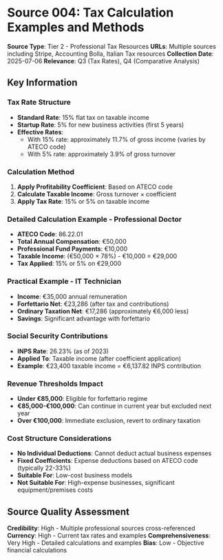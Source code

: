 # Source 004: Tax Calculation Examples and Methods

**Source Type**: Tier 2 - Professional Tax Resources
**URLs**: Multiple sources including Stripe, Accounting Bolla, Italian Tax resources
**Collection Date**: 2025-07-06
**Relevance**: Q3 (Tax Rates), Q4 (Comparative Analysis)

## Key Information

### Tax Rate Structure
- **Standard Rate**: 15% flat tax on taxable income
- **Startup Rate**: 5% for new business activities (first 5 years)
- **Effective Rates**: 
  - With 15% rate: approximately 11.7% of gross income (varies by ATECO code)
  - With 5% rate: approximately 3.9% of gross turnover

### Calculation Method
1. **Apply Profitability Coefficient**: Based on ATECO code
2. **Calculate Taxable Income**: Gross turnover × coefficient
3. **Apply Tax Rate**: 15% or 5% on taxable income

### Detailed Calculation Example - Professional Doctor
- **ATECO Code**: 86.22.01
- **Total Annual Compensation**: €50,000
- **Professional Fund Payments**: €10,000
- **Taxable Income**: (€50,000 × 78%) - €10,000 = €29,000
- **Tax Applied**: 15% or 5% on €29,000

### Practical Example - IT Technician
- **Income**: €35,000 annual remuneration
- **Forfettario Net**: €23,286 (after tax and contributions)
- **Ordinary Taxation Net**: €17,286 (approximately €6,000 less)
- **Savings**: Significant advantage with forfettario

### Social Security Contributions
- **INPS Rate**: 26.23% (as of 2023)
- **Applied To**: Taxable income (after coefficient application)
- **Example**: €23,400 taxable income = €6,137.82 INPS contribution

### Revenue Thresholds Impact
- **Under €85,000**: Eligible for forfettario regime
- **€85,000-€100,000**: Can continue in current year but excluded next year
- **Over €100,000**: Immediate exclusion, revert to ordinary taxation

### Cost Structure Considerations
- **No Individual Deductions**: Cannot deduct actual business expenses
- **Fixed Coefficients**: Expense deductions based on ATECO code (typically 22-33%)
- **Suitable For**: Low-cost business models
- **Not Suitable For**: High-expense businesses, significant equipment/premises costs

## Source Quality Assessment
**Credibility**: High - Multiple professional sources cross-referenced
**Currency**: High - Current tax rates and examples
**Comprehensiveness**: Very High - Detailed calculations and examples
**Bias**: Low - Objective financial calculations